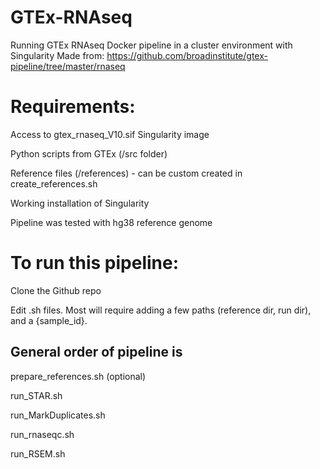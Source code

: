 # GTEx-RNAseq
Running GTEx RNAseq Docker pipeline in a cluster environment with Singularity
Made from: https://github.com/broadinstitute/gtex-pipeline/tree/master/rnaseq

# Requirements:

Access to gtex_rnaseq_V10.sif Singularity image

Python scripts from GTEx (/src folder)

Reference files (/references) - can be custom created in create_references.sh

Working installation of Singularity

Pipeline was tested with hg38 reference genome

# To run this pipeline:

Clone the Github repo

Edit .sh files. Most will require adding a few paths (reference dir, run dir), and a {sample_id}. 

## General order of pipeline is

  prepare_references.sh (optional)
  
  run_STAR.sh
  
  run_MarkDuplicates.sh
  
  run_rnaseqc.sh
  
  run_RSEM.sh


